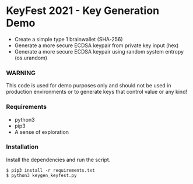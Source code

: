 # KeyFest 2021 - Key Generation Demo
  - Create a simple type 1 brainwallet (SHA-256)
  - Generate a more secure ECDSA keypair from private key input (hex)
  - Generate a more secure ECDSA keypair using random system entropy (os.urandom)

### WARNING
This code is used for demo purposes only and should not be used in production environments or to generate keys that control value or any kind!

### Requirements
* python3
* pip3
* A sense of exploration

### Installation
Install the dependencies and run the script.
```
$ pip3 install -r requirements.txt
$ python3 keygen_keyfest.py
```
